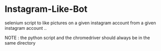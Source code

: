 # Instagram-Like-Bot
selenium script to like pictures on a given instagram account from a given instagram account .. 

NOTE : the python script and the chromedriver should always be in the same directory
